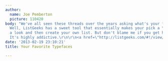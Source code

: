 ```yaml
---
author:
  name: Joe Pemberton
  picture: 110420
body: "We've all seen these threads over the years asking what's your favorite typeface?
  Well, ListGeeks has a sweet tool that essentially makes your pick a \"vote\". \r\n\r\nTake
  a look and then create your own list. But don't blame me if you get hooked on Listgeeks.
  It's highly addictive.\r\n\r\n<a href=\"http://listgeeks.com/#!/view/favourite-typefaces/average\">http://listgeeks.com/#!/view/favourite-typefaces/average</a>"
date: '2013-02-19 23:10:21'
title: Your Favorite Typefaces

---
```

